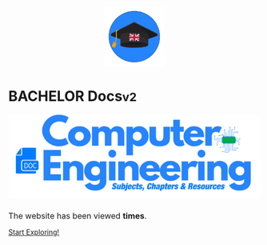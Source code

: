 <br>
<br>

<p align="center">
  <img src="images/env3.png" width="120" height="120" alt="Sublime's custom image"/>
</p>

# BACHELOR Docs<small>v2</small>


 <p align="center">
  <img src="images/covermainv2.png" alt="Sublime's custom image"/>
</p>
<h1 style="font-weight: 400;font-size: 16px;">The website has been viewed <b><span id="visits"></span> times</b>.</h1>

[Start Exploring!](README.md)

